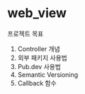 # web_view

프로젝트 목표

1. Controller 개념
2. 외부 패키지 사용법
3. Pub.dev 사용법
4. Semantic Versioning
5. Callback 함수
